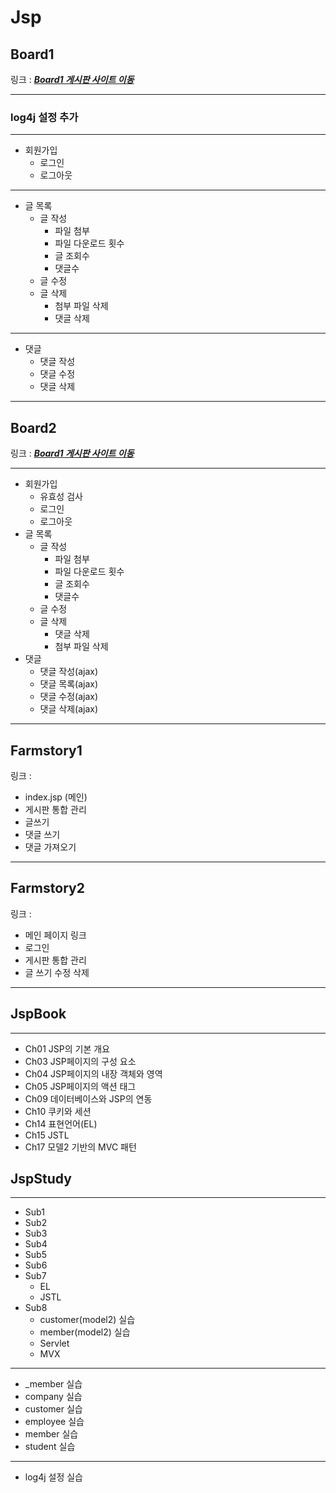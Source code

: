 # Jsp

## Board1

링크 : __*[Board1 게시판 사이트 이동](http://13.124.252.103:8080/Board1/index.jsp)*__

------
### log4j 설정 추가
------
 - 회원가입
	- 로그인
	- 로그아웃
------
 - 글 목록
	- 글 작성
		- 파일 첨부
		- 파일 다운로드 횟수
		- 글 조회수
		- 댓글수
	- 글 수정
	- 글 삭제
		- 첨부 파일 삭제
		- 댓글 삭제
------
 - 댓글
	- 댓글 작성
	- 댓글 수정
	- 댓글 삭제
------
## Board2

링크 : __*[Board1 게시판 사이트 이동](http://13.124.252.103:8080/Board2/)*__

------
- 회원가입
	- 유효성 검사
	- 로그인
	- 로그아웃
- 글 목록
	- 글 작성
		- 파일 첨부
		- 파일 다운로드 횟수
		- 글 조회수
		- 댓글수
	- 글 수정
	- 글 삭제
		- 댓글 삭제
		- 첨부 파일 삭제
- 댓글
	- 댓글 작성(ajax)
	- 댓글 목록(ajax)
	- 댓글 수정(ajax)
	- 댓글 삭제(ajax)
------

## Farmstory1

링크 : 

- index.jsp (메인)
- 게시판 통합 관리
- 글쓰기
- 댓글 쓰기
- 댓글 가져오기
------
## Farmstory2

링크 :

- 메인 페이지 링크
- 로그인 
- 게시판 통합 관리
- 글 쓰기 수정 삭제
------
## JspBook
------
- Ch01 JSP의 기본 개요
- Ch03 JSP페이지의 구성 요소
- Ch04 JSP페이지의 내장 객체와 영역
- Ch05 JSP페이지의 액션 태그
- Ch09 데이터베이스와 JSP의 연동
- Ch10 쿠키와 세션
- Ch14 표현언어(EL)
- Ch15 JSTL
- Ch17 모델2 기반의 MVC 패턴

## JspStudy
------
- Sub1
- Sub2
- Sub3
- Sub4
- Sub5
- Sub6
- Sub7
	- EL
	- JSTL
- Sub8
	- customer(model2) 실습
	- member(model2) 실습
	- Servlet
	- MVX
------
- _member 실습
- company 실습
- customer 실습
- employee 실습
- member 실습
- student 실습
-------
- log4j 설정 실습
